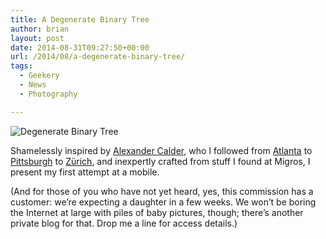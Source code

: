 ```yaml
---
title: A Degenerate Binary Tree
author: brian
layout: post
date: 2014-08-31T09:27:50+00:00
url: /2014/08/a-degenerate-binary-tree/
tags:
  - Geekery
  - News
  - Photography

---
```

![Degenerate Binary Tree](/wp/2014/08/Degenerate-Binary-Tree.jpg) 

Shamelessly inspired by [Alexander Calder][2], who I followed from [Atlanta][3] to [Pittsburgh][4] to [Zürich][5], and inexpertly crafted from stuff I found at Migros, I present my first attempt at a mobile.

(And for those of you who have not yet heard, yes, this commission has a customer: we&#8217;re expecting a daughter in a few weeks. We won&#8217;t be boring the Internet at large with piles of baby pictures, though; there&#8217;s another private blog for that. Drop me a line for access details.)

 [1]: /wp/2014/08/Degenerate-Binary-Tree.jpg
 [2]: http://en.wikipedia.org/wiki/Alexander_Calder
 [3]: https://www.flickr.com/photos/wallyg/8974194521/
 [4]: https://www.flickr.com/photos/elston/38241312/
 [5]: http://www.schoenewiese.com/index.php?showimage=1003
